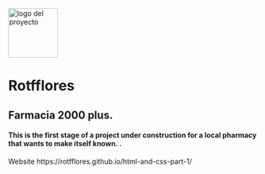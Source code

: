 <img src="https://raw.githubusercontent.com/rotfflores/web/main/img/logo.png" alt="logo del proyecto" width="100" />
<h1>Rotfflores</h1>
<h2>Farmacia 2000 plus.</h2>
<h4>This is the first stage of a project under construction for a local pharmacy that wants to make itself known. .</h4>
Website https://rotfflores.github.io/html-and-css-part-1/
